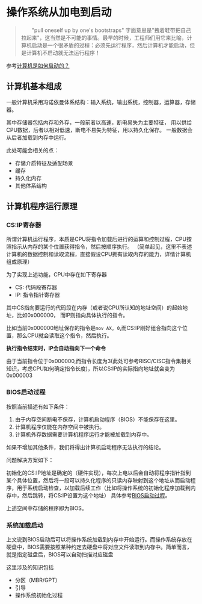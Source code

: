 # 操作系统从加电到启动

> 　　"pull oneself up by one's bootstraps"
字面意思是"拽着鞋带把自己拉起来"，这当然是不可能的事情。最早的时候，工程师们用它来比喻，计算机启动是一个很矛盾的过程：必须先运行程序，然后计算机才能启动，但是计算机不启动就无法运行程序！

参考[计算机是如何启动的？](http://www.ruanyifeng.com/blog/2013/02/booting.html)

## 计算机基本组成

一般计算机采用冯诺依曼体系结构：输入系统，输出系统，控制器，运算器，存储器。

其中存储器包括内存和外存，一般前者以高速，断电易失为主要特征， 用以供给CPU数据，后者以相对低速，断电不易失为特征，用以持久化保存。
一般数据会从后者加载到内存中运行。

此处可能会相关的点：
- 存储介质特征及适配场景
- 缓存
- 持久化内存
- 其他体系结构

## 计算机程序运行原理

### CS:IP寄存器

所谓计算机运行程序，本质是CPU将指令加载后进行的运算和控制过程，CPU按照指示从内存的某个位置获得指令，然后按顺序执行。
（简单起见，这里不表述计算机的数据控制和读取流程，直接假设CPU拥有读取内存的能力，详情计算机组成原理）

为了实现上述功能，CPU中存在如下寄存器
- CS: 代码段寄存器
- IP: 指令指针寄存器

其中CS指向要运行的代码段在内存（或者说CPU所认知的地址空间）的起始地址，比如0x000000， 而IP则指向具体执行的指令。

比如当前0x000000地址保存的指令是`mov AX, 0`,而CS:IP刚好组合指向这个位置，那么CPU就会读取这个指令，然后执行。

**执行指令结束时，IP会自动指向下一个命令**

由于当前指令位于0x000000,而指令长度为3(此处可参考RISC/CISC指令集相关知识，考虑CPU如何确定指令长度)，所以CS:IP的实际指向地址就会变为0x000003


### BIOS启动过程

按照当前描述有如下条件：

1. 由于内存空间断电不保存，计算机启动程序（BIOS）不能保存在这里。
2. 计算机程序仅能在内存空间中被执行。
3. 计算机外存数据需要计算机程序运行才能被加载到内存中。

如果不增加其他条件，我们将得出计算机启动程序无法执行的结论。

问题解决方案如下：

初始化的CS:IP地址是确定的（硬件实现），每次上电以后会自动将程序指针指到某个具体位置，然后将一段可以持久化程序的只读内存映射到这个地址从而启动程序，用于系统启动检查，以加载后续工作（比如将操作系统的初始化程序加载到内存中，然后跳转，将CS:IP设置为这个地址）
具体参考[BIOS启动过程](https://chyyuu.gitbooks.io/ucore_os_docs/content/lab1/lab1_3_1_bios_booting.html)。

上述空间中存储的程序即为BIOS。

### 系统加载启动

上文说到BIOS启动后可以将操作系统加载到内存中开始运行。而操作系统存放在硬盘中，BIOS需要按照某种约定去硬盘中将对应文件读取到内存中。简单而言，就是指定磁盘后，BIOS可以自动扫描对应磁盘

这里涉及的知识包括
- 分区（MBR/GPT）
- 引导
- 操作系统初始化过程



